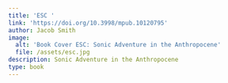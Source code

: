 ```yaml
---
title: 'ESC '
link: 'https://doi.org/10.3998/mpub.10120795'
author: Jacob Smith
image:
  alt: 'Book Cover ESC: Sonic Adventure in the Anthropocene'
  file: /assets/esc.jpg
description: Sonic Adventure in the Anthropocene
type: book
---
```



